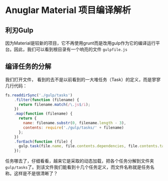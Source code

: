 # Anuglar Material 项目编译解析

## 利刃Gulp 
因为Material是较新的项目，它不再使用grunt而是改用gulp作为它的编译运行平台。因此，我们可以看到根目录有一个响亮的文件 `gulpfile.js`

## 编译任务的分解
我们打开文件， 看到的去不是以前看到的一大堆任务（Task）的定义，而是寥寥几行代码：

```js
fs.readdirSync('./gulp/tasks')
    .filter(function (filename) {
      return filename.match(/\.js$/i);
    })
    .map(function (filename) {
      return {
        name: filename.substr(0, filename.length - 3),
        contents: require('./gulp/tasks/' + filename)
      };
    })
    .forEach(function (file) {
      gulp.task(file.name, file.contents.dependencies, file.contents.task);
    });

```

任务哪去了，仔细看看，越来它是采取的动态加载，把各个任务分解到文件夹`gulp/tasks`了。到该文件我们能看到十几个任务定义，而文件名称就是任务名称。这样是不是很清晰了？